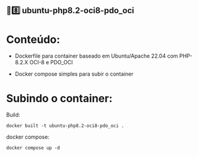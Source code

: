 ## 🐘8️⃣ ubuntu-php8.2-oci8-pdo_oci

# Conteúdo:

- Dockerfile para container baseado em Ubuntu/Apache 22.04 com PHP-8.2.X OCI-8 e PDO_OCI

- Docker compose simples para subir o container

# Subindo o container:
Build:

```
docker built -t ubuntu-php8.2-oci8-pdo_oci .
```
docker compose:
```
docker compose up -d
```

